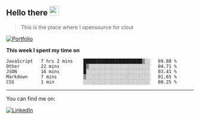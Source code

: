 <h2>Hello there <img src="https://camo.githubusercontent.com/2019d90b5d6b109833b6e130852e36fce013bb14/68747470733a2f2f63756c746f667468657061727479706172726f742e636f6d2f706172726f74732f68642f6c6170746f705f706172726f742e676966" width="25px"></h2>

>This is the place where I opensource for clout

[![Portfolio](https://img.shields.io/badge/web-portfolio-black)](https://izqalan.github.io/?utm_source=github&utm_medium=social&utm_campaign=portfolio)

**This week I spent my time on**
<!--START_SECTION:waka-->
```text
JavaScript   7 hrs 2 mins    ██████████████████████▒░░   89.88 % 
Other        22 mins         █▒░░░░░░░░░░░░░░░░░░░░░░░   04.71 % 
JSON         16 mins         █░░░░░░░░░░░░░░░░░░░░░░░░   03.41 % 
Markdown     7 mins          ▒░░░░░░░░░░░░░░░░░░░░░░░░   01.65 % 
CSS          1 min           ░░░░░░░░░░░░░░░░░░░░░░░░░   00.25 % 
```
<!--END_SECTION:waka-->
___

You can find me on:

[![LinkedIn](https://img.omvr.io/linkedin.svg)](https://www.linkedin.com/in/izqalan/)
